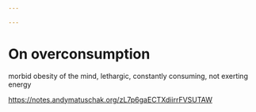 ```yaml
---

---
```

# On overconsumption
morbid obesity of the mind, lethargic, constantly consuming, not exerting energy

https://notes.andymatuschak.org/zL7p6gaECTXdiirrFVSUTAW

